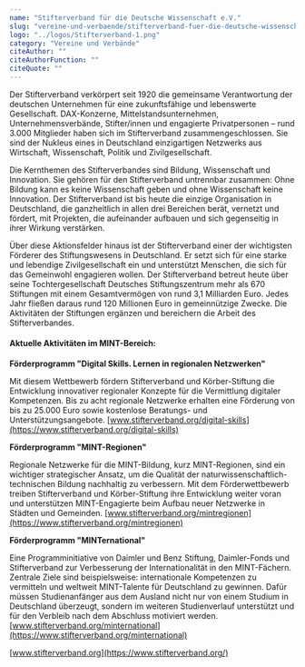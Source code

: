 ```yaml
---
name: "Stifterverband für die Deutsche Wissenschaft e.V."
slug: "vereine-und-verbaende/stifterverband-fuer-die-deutsche-wissenschaft-e-v"
logo: "../logos/Stifterverband-1.png"
category: "Vereine und Verbände"
citeAuthor: ""
citeAuthorFunction: ""
citeQuote: ""
---
```


Der Stifterverband verkörpert seit 1920 die gemeinsame Verantwortung der deutschen Unternehmen für eine zukunftsfähige und lebenswerte Gesellschaft. DAX-Konzerne, Mittelstandsunternehmen, Unternehmensverbände, Stifter/innen und engagierte Privatpersonen – rund 3.000 Mitglieder haben sich im Stifterverband zusammengeschlossen. Sie sind der Nukleus eines in Deutschland einzigartigen Netzwerks aus Wirtschaft, Wissenschaft, Politik und Zivilgesellschaft.

Die Kernthemen des Stifterverbandes sind Bildung, Wissenschaft und Innovation. Sie gehören für den Stifterverband untrennbar zusammen: Ohne Bildung kann es keine Wissenschaft geben und ohne Wissenschaft keine Innovation. Der Stifterverband ist bis heute die einzige Organisation in Deutschland, die ganzheitlich in allen drei Bereichen berät, vernetzt und fördert, mit Projekten, die aufeinander aufbauen und sich gegenseitig in ihrer Wirkung verstärken.

Über diese Aktionsfelder hinaus ist der Stifterverband einer der wichtigsten Förderer des Stiftungswesens in Deutschland. Er setzt sich für eine starke und lebendige Zivilgesellschaft ein und unterstützt Menschen, die sich für das Gemeinwohl engagieren wollen. Der Stifterverband betreut heute über seine Tochtergesellschaft Deutsches Stiftungszentrum mehr als 670 Stiftungen mit einem Gesamtvermögen von rund 3,1 Milliarden Euro. Jedes Jahr fließen daraus rund 120 Millionen Euro in gemeinnützige Zwecke. Die Aktivitäten der Stiftungen ergänzen und bereichern die Arbeit des Stifterverbandes.

#### Aktuelle Aktivitäten im MINT-Bereich:

**Förderprogramm "Digital Skills. Lernen in regionalen Netzwerken"**

Mit diesem Wettbewerb fördern Stifterverband und Körber-Stiftung die Entwicklung innovativer regionaler Konzepte für die Vermittlung digitaler Kompetenzen. Bis zu acht regionale Netzwerke erhalten eine Förderung von bis zu 25.000 Euro sowie kostenlose Beratungs- und Unterstützungsangebote. [www.stifterverband.org/digital-skills](https://www.stifterverband.org/digital-skills)

**Förderprogramm "MINT-Regionen"**

Regionale Netzwerke für die MINT-Bildung, kurz MINT-Regionen, sind ein wichtiger strategischer Ansatz, um die Qualität der naturwissenschaftlich-technischen Bildung nachhaltig zu verbessern. Mit dem Förderwettbewerb treiben Stifterverband und Körber-Stiftung ihre Entwicklung weiter voran und unterstützen MINT-Engagierte beim Aufbau neuer Netzwerke in Städten und Gemeinden. [www.stifterverband.org/mintregionen](https://www.stifterverband.org/mintregionen)

**Förderprogramm "MINTernational"**

Eine Programminitiative von Daimler und Benz Stiftung, Daimler-Fonds und Stifterverband zur Verbesserung der Internationalität in den MINT-Fächern. Zentrale Ziele sind beispielsweise: internationale Kompetenzen zu vermitteln und weltweit MINT-Talente für Deutschland zu gewinnen. Dafür müssen Studienanfänger aus dem Ausland nicht nur von einem Studium in Deutschland überzeugt, sondern im weiteren Studienverlauf unterstützt und für den Verbleib nach dem Abschluss motiviert werden. [www.stifterverband.org/minternational](https://www.stifterverband.org/minternational)

[www.stifterverband.org](https://www.stifterverband.org/)
